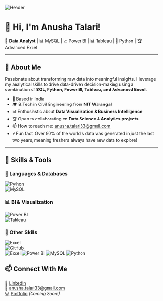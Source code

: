 



![Header](https://source.unsplash.com/1600x400/?technology,data)

# 👋 Hi, I'm Anusha Talari!  
🚀 **Data Analyst** | 📊 MySQL | 📈 Power BI | 📊 Tableau | 🐍 Python | 🏆 Advanced Excel  

---

## 🌟 About Me
Passionate about transforming raw data into meaningful insights. I leverage my analytical skills to drive data-driven decision-making using a combination of **SQL, Python, Power BI, Tableau, and Advanced Excel**.

- 📍 Based in India
- 🎓 B.Tech in Civil Engineering from **NIT Warangal**
- 📊 Enthusiastic about **Data Visualization & Business Intelligence**
- 🏆 Open to collaborating on **Data Science & Analytics projects**
- 📫 How to reach me: anusha.talari33@gmail.com
- ⚡ Fun fact: Over 90% of the world's data was generated in just the last two years, meaning freshers always have new data to explore!</p>

---

## 🔧 Skills & Tools

### 📌 Languages & Databases
![Python](https://img.shields.io/badge/-Python-3776AB?style=flat-square&logo=python&logoColor=white)  
![MySQL](https://img.shields.io/badge/-MySQL-4479A1?style=flat-square&logo=mysql&logoColor=white)  

### 📊 BI & Visualization
![Power BI](https://img.shields.io/badge/-Power%20BI-F2C811?style=flat-square&logo=power-bi&logoColor=black)  
![Tableau](https://img.shields.io/badge/-Tableau-E97627?style=flat-square&logo=tableau&logoColor=white)  


### 📜 Other Skills
![Excel](https://img.shields.io/badge/-Advanced%20Excel-217346?style=flat-square&logo=microsoft-excel&logoColor=white)  
![GitHub](https://img.shields.io/badge/-GitHub-181717?style=flat-square&logo=github&logoColor=white)  
![Excel](https://img.shields.io/badge/-Excel-217346?style=for-the-badge&logo=microsoft-excel&logoColor=white)
![Power BI](https://img.shields.io/badge/-Power%20BI-F2C811?style=for-the-badge&logo=power-bi&logoColor=black)
![MySQL](https://img.shields.io/badge/-MySQL-4479A1?style=for-the-badge&logo=mysql&logoColor=white)
![Python](https://img.shields.io/badge/-Python-3776AB?style=for-the-badge&logo=python&logoColor=white)



## 📫 Connect With Me
🔗 [LinkedIn](https://www.linkedin.com/in/anusha-talari-274962281/)  
📧 anusha.talari33@gmail.com  
💻 [Portfolio](#) *(Coming Soon!)*  




